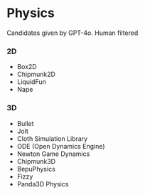 # Physics
Candidates given by GPT-4o. Human filtered

### 2D
- Box2D
- Chipmunk2D
- LiquidFun
- Nape

### 3D
- Bullet
- Jolt
- Cloth Simulation Library
- ODE (Open Dynamics Engine)
- Newton Game Dynamics
- Chipmunk3D
- BepuPhysics
- Fizzy
- Panda3D Physics

